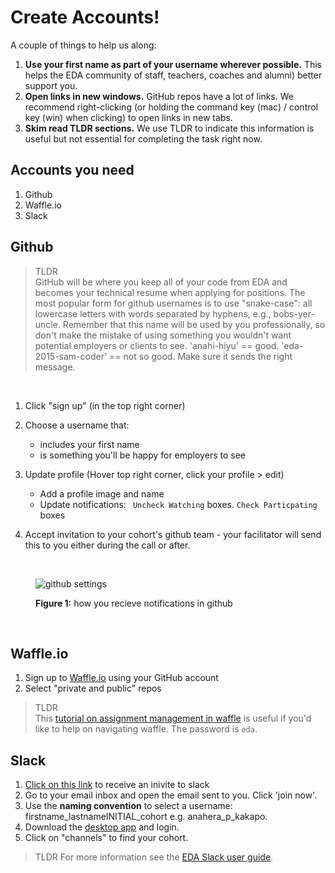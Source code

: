 # Create Accounts!

A couple of things to help us along:

1. **Use your first name as part of your username wherever possible.** This helps the EDA community of staff, teachers, coaches and alumni) better support you.
2. **Open links in new windows.** GitHub repos have a lot of links. We recommend right-clicking (or holding the command key (mac) / control key (win) when clicking) to open links in new tabs.
3. **Skim read TLDR sections.** We use TLDR to indicate this information is useful but not essential for completing the task right now.

## Accounts you need

1. Github
2. Waffle.io
3. Slack



## Github

> TLDR<br> GitHub will be where you keep all of your code from EDA and becomes your technical resume when applying for positions. The most popular form for github usernames is to use "snake-case": all lowercase letters with words separated by hyphens, e.g., bobs-yer-uncle. Remember that this name will be used by you professionally, so don't make the mistake of  using something you wouldn't want potential employers or clients to see. 'anahi-hiyu' == good. 'eda-2015-sam-coder' == not so good. Make sure it sends the right message.

<br>

1. Click "sign up" (in the top right corner)
2. Choose a username that:
    * includes your first name
    * is something you'll be happy for employers to see
3. Update profile (Hover top right corner, click your profile > edit)
    * Add a profile image and name
    * Update notifications: ` Uncheck Watching` boxes. `Check Particpating` boxes

4. Accept invitation to your cohort's github team - your facilitator will send this to you either during the call or after.

<br>

<figure>
  <img src="../images/github-settings.png" alt="github settings"><br>
  <figcaption>
    <p><strong>Figure 1:</strong> how you recieve notifications in github</p>
  </figcaption>
</figure>

<br>


## Waffle.io
1. Sign up to [Waffle.io](https://waffle.io/) using your GitHub account
2. Select "private and public" repos

> TLDR <br>
> This [tutorial on assignment management in waffle](https://vimeo.com/147405661) is useful if you'd like to help on navigating waffle. The password is `eda`.

## Slack
1. [Click on this link](https://edaslackinvite.herokuapp.com/) to receive an inivite to slack
2. Go to your email inbox and open the email sent to you. Click 'join now'.
3. Use the **naming convention** to select a username: firstname_lastnameINITIAL_cohort e.g. anahera_p_kakapo.
4. Download the [desktop app](https://slack.com/app) and login.
5. Click on "channels" to find your cohort.

>TLDR
>For more information see the [EDA Slack user guide](/tools/slack/README.md).


